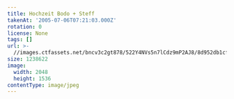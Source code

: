 ```yaml
---
title: Hochzeit Bodo + Steff
takenAt: '2005-07-06T07:21:03.000Z'
rotation: 0
license: None
tags: []
url: >-
  //images.ctfassets.net/bncv3c2gt878/522Y4NVs5n7lCdz9mP2AJ8/8d952db1cffaf0e5c6bfef9570100e2f/hochzeit-bodo--steff_4560370432_o
size: 1238622
image:
  width: 2048
  height: 1536
contentType: image/jpeg
---
```


